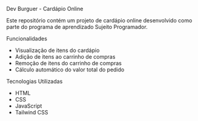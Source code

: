 Dev Burguer - Cardápio Online 

Este repositório contém um projeto de cardápio online desenvolvido como parte do programa de aprendizado Sujeito Programador. 

Funcionalidades

- Visualização de itens do cardápio
- Adição de itens ao carrinho de compras
- Remoção de itens do carrinho de compras
- Cálculo automático do valor total do pedido

Tecnologias Utilizadas

- HTML
- CSS
- JavaScript
- Tailwind CSS
